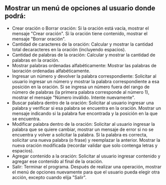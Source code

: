 ## Mostrar un menú de opciones al usuario donde podrá:

- Crear oración o Borrar oración: Si la oración está vacía, mostrar el mensaje "Crear oración". Si la oración tiene contenido, mostrar el mensaje "Borrar oración".
- Cantidad de caracteres de la oración: Calcular y mostrar la cantidad total decaracteres en la oración (incluyendo espacios).
- Cantidad de palabras de la oración: Calcular y mostrar la cantidad de palabras en la oración.
- Mostrar palabras ordenadas alfabéticamente: Mostrar las palabras de laoración ordenadas alfabéticamente.
- Ingresar un número y devolver la palabra correspondiente: Solicitar al usuario ingresar un número y mostrar la palabra correspondiente a esa posición en la oración. Si se ingresa un número fuera del rango de número de palabras (la primera palabra corresponde al número 1), mostrar el mensaje "Número inválido. Intente nuevamente".
- Buscar palabra dentro de la oración: Solicitar al usuario ingresar una palabra y verificar si esa palabra se encuentra en la oración. Mostrar un mensaje indicando si la palabra fue encontrada y la posición en la que se encuentra.
- Modificar palabra dentro de la oración: Solicitar al usuario ingresar la palabra que se quiere cambiar, mostrar un mensaje de error si no se encuentra y volver a solicitar la palabra. Si la palabra es correcta, solicitar una nueva palabra (o frase) y reemplazar la anterior. Mostrar la nueva oración modificada (recordar validar que solo contenga letras y espacios).
- Agregar contenido a la oración: Solicitar al usuario ingresar contenido y agregar ese contenido al final de la oración.
- Salir: Terminar el programa. Después de realizar una operación, mostrar el menú de opciones nuevamente para que el usuario pueda elegir otra acción, excepto cuando elija "Salir".

